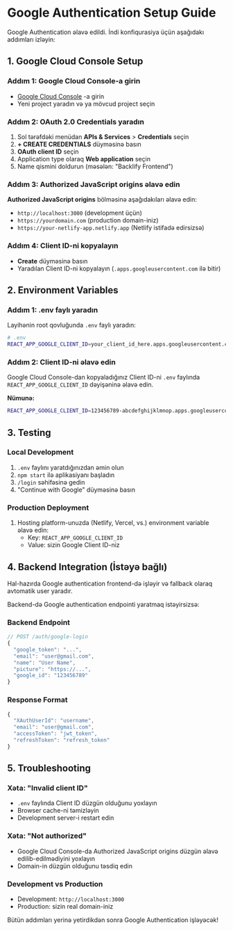 # Google Authentication Setup Guide

Google Authentication əlavə edildi. İndi konfiqurasiya üçün aşağıdakı addımları izləyin:

## 1. Google Cloud Console Setup

### Addım 1: Google Cloud Console-a girin
- [Google Cloud Console](https://console.cloud.google.com/) -a girin
- Yeni project yaradın və ya mövcud project seçin

### Addım 2: OAuth 2.0 Credentials yaradın
1. Sol tərəfdəki menüdan **APIs & Services** > **Credentials** seçin
2. **+ CREATE CREDENTIALS** düyməsinə basın
3. **OAuth client ID** seçin
4. Application type olaraq **Web application** seçin
5. Name qismini doldurun (məsələn: "Backlify Frontend")

### Addım 3: Authorized JavaScript origins əlavə edin
**Authorized JavaScript origins** bölməsinə aşağıdakıları əlavə edin:
- `http://localhost:3000` (development üçün)
- `https://yourdomain.com` (production domain-iniz)
- `https://your-netlify-app.netlify.app` (Netlify istifadə edirsizsə)

### Addım 4: Client ID-ni kopyalayın
- **Create** düyməsinə basın
- Yaradılan Client ID-ni kopyalayın (`.apps.googleusercontent.com` ilə bitir)

## 2. Environment Variables

### Addım 1: .env faylı yaradın
Layihənin root qovluğunda `.env` faylı yaradın:

```bash
# .env
REACT_APP_GOOGLE_CLIENT_ID=your_client_id_here.apps.googleusercontent.com
```

### Addım 2: Client ID-ni əlavə edin
Google Cloud Console-dan kopyaladığınız Client ID-ni `.env` faylında `REACT_APP_GOOGLE_CLIENT_ID` dəyişəninə əlavə edin.

**Nümunə:**
```bash
REACT_APP_GOOGLE_CLIENT_ID=123456789-abcdefghijklmnop.apps.googleusercontent.com
```

## 3. Testing

### Local Development
1. `.env` faylını yaratdığınızdan əmin olun
2. `npm start` ilə aplikasiyanı başladın
3. `/login` səhifəsinə gedin
4. "Continue with Google" düyməsinə basın

### Production Deployment
1. Hosting platform-unuzda (Netlify, Vercel, vs.) environment variable əlavə edin:
   - Key: `REACT_APP_GOOGLE_CLIENT_ID`
   - Value: sizin Google Client ID-niz

## 4. Backend Integration (İstəyə bağlı)

Hal-hazırda Google authentication frontend-də işləyir və fallback olaraq avtomatik user yaradır. 

Backend-də Google authentication endpointi yaratmaq istəyirsizsə:

### Backend Endpoint
```javascript
// POST /auth/google-login
{
  "google_token": "...",
  "email": "user@gmail.com", 
  "name": "User Name",
  "picture": "https://...",
  "google_id": "123456789"
}
```

### Response Format
```javascript
{
  "XAuthUserId": "username",
  "email": "user@gmail.com",
  "accessToken": "jwt_token",
  "refreshToken": "refresh_token"
}
```

## 5. Troubleshooting

### Xəta: "Invalid client ID"
- `.env` faylında Client ID düzgün olduğunu yoxlayın
- Browser cache-ni təmizləyin
- Development server-i restart edin

### Xəta: "Not authorized"
- Google Cloud Console-da Authorized JavaScript origins düzgün əlavə edilib-edilmədiyini yoxlayın
- Domain-in düzgün olduğunu təsdiq edin

### Development vs Production
- Development: `http://localhost:3000`
- Production: sizin real domain-iniz

Bütün addımları yerinə yetirdikdən sonra Google Authentication işləyəcək!
